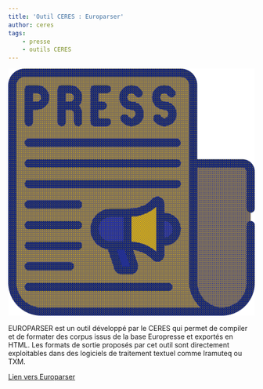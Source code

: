 ```yaml
---
title: 'Outil CERES : Europarser'
author: ceres
tags:
    - presse
    - outils CERES
---
```


![Europarser](europarser.png)

EUROPARSER est un outil développé par le CERES qui permet de compiler et de formater des corpus issus de la base Europresse et exportés en HTML. Les formats de sortie proposés par cet outil sont directement exploitables dans des logiciels de traitement textuel comme Iramuteq ou TXM.

[Lien vers Europarser](https://ceres.huma-num.fr/europarser)
